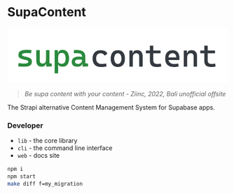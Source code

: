 # SupaContent


<p align="center" width="100%"> 


![](./shared/static/supacontent-logo.png)

</p>



> _Be supa content with your content - Ziinc, 2022, Bali unofficial offsite_

The Strapi alternative Content Management System for Supabase apps.


### Developer

- `lib` - the core library
- `cli` - the command line interface
- `web` - docs site

```bash
npm i
npm start
make diff f=my_migration
```
